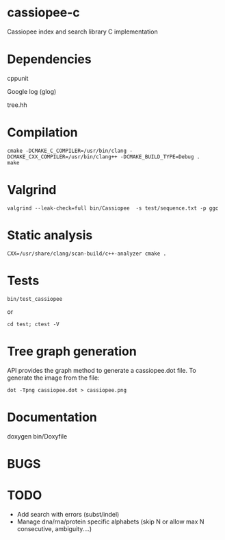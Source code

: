 cassiopee-c
===========

Cassiopee index and search library C implementation

Dependencies
===========

cppunit

Google log (glog)

tree.hh

Compilation
===========

    cmake -DCMAKE_C_COMPILER=/usr/bin/clang -DCMAKE_CXX_COMPILER=/usr/bin/clang++ -DCMAKE_BUILD_TYPE=Debug .
    make

Valgrind
=======

    valgrind --leak-check=full bin/Cassiopee  -s test/sequence.txt -p ggc

Static analysis
==============

    CXX=/usr/share/clang/scan-build/c++-analyzer cmake .

Tests
=====

    bin/test_cassiopee

or 

    cd test; ctest -V

Tree graph generation
=====================

API provides the graph method to generate a cassiopee.dot file.
To generate the image from the file:

    dot -Tpng cassiopee.dot > cassiopee.png

Documentation
============

doxygen bin/Doxyfile

BUGS
====


TODO
====

* Add search with errors (subst/indel)
* Manage dna/rna/protein specific alphabets (skip N or allow max N consecutive, ambiguity....)
